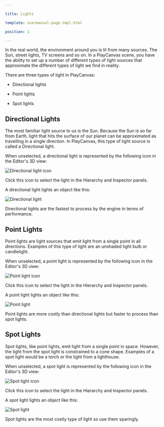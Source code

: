 ---
title: Lights
template: usermanual-page.tmpl.html
position: 1
---

In the real world, the environment around you is lit from many sources. The Sun, street lights, TV screens and so on. In a PlayCanvas scene, you have the ability to set up a number of different types of light sources that approximate the different types of light we find in reality.

There are three types of light in PlayCanvas:

* Directional lights
* Point lights
* Spot lights

## Directional Lights

The most familiar light source to us is the Sun. Because the Sun is so far from Earth, light that hits the surface of our planet can be approximated as travelling in a single direction. In PlayCanvas, this type of light source is called a Directional light.

When unselected, a directional light is represented by the following icon in the Editor's 3D view:

![Directional light icon][1]

Click this icon to select the light in the Hierarchy and Inspector panels.

A directional light lights an object like this:

![Directional light][2]

Directional lights are the fastest to process by the engine in terms of performance.

## Point Lights

Point lights are light sources that emit light from a single point in all directions. Examples of this type of light are an unshaded light bulb or candlelight.

When unselected, a point light is represented by the following icon in the Editor's 3D view:

![Point light icon][3]

Click this icon to select the light in the Hierarchy and Inspector panels.

A point light lights an object like this:

![Point light][4]

Point lights are more costly than directional lights but faster to process than spot lights.

## Spot Lights

Spot lights, like point lights, emit light from a single point in space. However, the light from the spot light is constrained to a cone shape. Examples of a spot light would be a torch or the light from a lighthouse.

When unselected, a spot light is represented by the following icon in the Editor's 3D view:

![Spot light icon][5]

Click this icon to select the light in the Hierarchy and Inspector panels.

A spot light lights an object like this:

![Spot light][6]

Spot lights are the most costly type of light so use them sparingly.

[1]: /images/user-manual/graphics/lights/directional_icon.jpg
[2]: /images/user-manual/graphics/lights/directional.jpg
[3]: /images/user-manual/graphics/lights/point_icon.jpg
[4]: /images/user-manual/graphics/lights/point.jpg
[5]: /images/user-manual/graphics/lights/spot_icon.jpg
[6]: /images/user-manual/graphics/lights/spot.jpg

